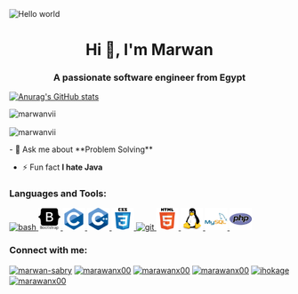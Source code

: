 <img src="https://raw.githubusercontent.com/sagar-viradiya/sagar-viradiya/master/resources/banner.png" alt="Hello world">
<h1 align="center">Hi 👋, I'm Marwan</h1>
<h3 align="center">A passionate software engineer from Egypt</h3>

[![Anurag's GitHub stats](https://github-readme-stats.vercel.app/api?username=MarwanVII)](https://github.com/anuraghazra/github-readme-stats)

<p align="left"> <img src="https://komarev.com/ghpvc/?username=marwanvii&label=Profile%20views&color=0e75b6&style=flat" alt="marwanvii" /> </p>
<p><img align="center" src="https://github-readme-streak-stats.herokuapp.com/?user=marwanvii&" alt="marwanvii" /></p>
- 💬 Ask me about **Problem Solving**

- ⚡ Fun fact **I hate Java**

</p>

<h3 align="left">Languages and Tools:</h3>
<p align="left"> <a href="https://www.gnu.org/software/bash/" target="_blank" rel="noreferrer"> <img src="https://www.vectorlogo.zone/logos/gnu_bash/gnu_bash-icon.svg" alt="bash" width="40" height="40"/> </a> <a href="https://getbootstrap.com" target="_blank" rel="noreferrer"> <img src="https://raw.githubusercontent.com/devicons/devicon/master/icons/bootstrap/bootstrap-plain-wordmark.svg" alt="bootstrap" width="40" height="40"/> </a> <a href="https://www.cprogramming.com/" target="_blank" rel="noreferrer"> <img src="https://raw.githubusercontent.com/devicons/devicon/master/icons/c/c-original.svg" alt="c" width="40" height="40"/> </a> <a href="https://www.w3schools.com/cpp/" target="_blank" rel="noreferrer"> <img src="https://raw.githubusercontent.com/devicons/devicon/master/icons/cplusplus/cplusplus-original.svg" alt="cplusplus" width="40" height="40"/> </a> <a href="https://www.w3schools.com/css/" target="_blank" rel="noreferrer"> <img src="https://raw.githubusercontent.com/devicons/devicon/master/icons/css3/css3-original-wordmark.svg" alt="css3" width="40" height="40"/> </a> <a href="https://git-scm.com/" target="_blank" rel="noreferrer"> <img src="https://www.vectorlogo.zone/logos/git-scm/git-scm-icon.svg" alt="git" width="40" height="40"/> </a> <a href="https://www.w3.org/html/" target="_blank" rel="noreferrer"> <img src="https://raw.githubusercontent.com/devicons/devicon/master/icons/html5/html5-original-wordmark.svg" alt="html5" width="40" height="40"/> </a> <a href="https://www.linux.org/" target="_blank" rel="noreferrer"> <img src="https://raw.githubusercontent.com/devicons/devicon/master/icons/linux/linux-original.svg" alt="linux" width="40" height="40"/> </a> <a href="https://www.mysql.com/" target="_blank" rel="noreferrer"> <img src="https://raw.githubusercontent.com/devicons/devicon/master/icons/mysql/mysql-original-wordmark.svg" alt="mysql" width="40" height="40"/> </a> <a href="https://www.php.net" target="_blank" rel="noreferrer"> <img src="https://raw.githubusercontent.com/devicons/devicon/master/icons/php/php-original.svg" alt="php" width="40" height="40"/> </a> </p>

<!--<p>&nbsp;<img align="center" src="https://github-readme-stats.vercel.app/api?username=marwanvii&show_icons=true&locale=en" alt="marwanvii" /></p> -->


<h3 align="left">Connect with me:</h3>
<p align="left">
<a href="https://linkedin.com/in/marwan-sabry" target="blank"><img align="center" src="https://raw.githubusercontent.com/rahuldkjain/github-profile-readme-generator/master/src/images/icons/Social/linked-in-alt.svg" alt="marwan-sabry" height="30" width="40" /></a>
<a href="https://fb.com/marawanx00" target="blank"><img align="center" src="https://raw.githubusercontent.com/rahuldkjain/github-profile-readme-generator/master/src/images/icons/Social/facebook.svg" alt="marawanx00" height="30" width="40" /></a>
<a href="https://instagram.com/marawanx00" target="blank"><img align="center" src="https://raw.githubusercontent.com/rahuldkjain/github-profile-readme-generator/master/src/images/icons/Social/instagram.svg" alt="marawanx00" height="30" width="40" /></a>
<a href="https://www.hackerrank.com/marawanx00" target="blank"><img align="center" src="https://raw.githubusercontent.com/rahuldkjain/github-profile-readme-generator/master/src/images/icons/Social/hackerrank.svg" alt="marawanx00" height="30" width="40" /></a>
<a href="https://codeforces.com/profile/ihokage" target="blank"><img align="center" src="https://raw.githubusercontent.com/rahuldkjain/github-profile-readme-generator/master/src/images/icons/Social/codeforces.svg" alt="ihokage" height="30" width="40" /></a>
<a href="https://www.leetcode.com/marawanx00" target="blank"><img align="center" src="https://raw.githubusercontent.com/rahuldkjain/github-profile-readme-generator/master/src/images/icons/Social/leet-code.svg" alt="marawanx00" height="30" width="40" /></a>
